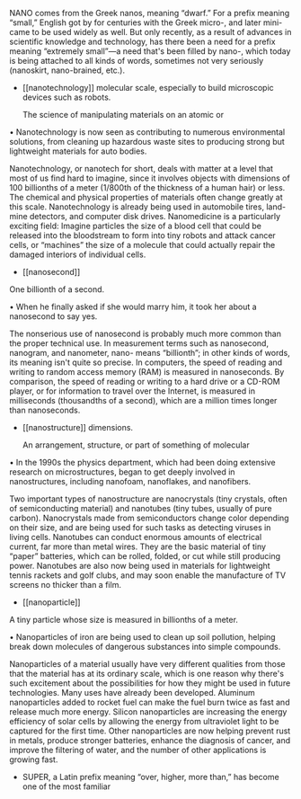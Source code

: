 NANO comes from the Greek nanos, meaning “dwarf.” For a prefix meaning “small,” English got by
for  centuries  with  the  Greek  micro-,  and  later  mini-  came  to  be  used  widely  as  well.  But  only
recently, as a result of advances in scientific knowledge and technology, has there been a need for a
prefix meaning “extremely small”—a need that's been filled by nano-, which today is being attached
to all kinds of words, sometimes not very seriously (nanoskirt, nano-brained, etc.).

- [[nanotechnology]] 
molecular scale, especially to build microscopic devices such as robots. 

  The  science  of  manipulating  materials  on  an  atomic  or

• Nanotechnology is now seen as contributing to numerous environmental solutions, from cleaning up
hazardous waste sites to producing strong but lightweight materials for auto bodies. 

Nanotechnology,  or  nanotech  for  short,  deals  with  matter  at  a  level  that  most  of  us  find  hard  to
imagine,  since  it  involves  objects  with  dimensions  of  100  billionths  of  a  meter  (1/800th  of  the
thickness  of  a  human  hair)  or  less.  The  chemical  and  physical  properties  of  materials  often  change
greatly at this scale. Nanotechnology is already being used in automobile tires, land-mine detectors,
and computer disk drives. Nanomedicine is a particularly exciting field: Imagine particles the size of
a  blood  cell  that  could  be  released  into  the  bloodstream  to  form  into  tiny  robots  and  attack  cancer
cells,  or  “machines”  the  size  of  a  molecule  that  could  actually  repair  the  damaged  interiors  of
individual cells.

- [[nanosecond]] 

 One billionth of a second. 

• When he finally asked if she would marry him, it took her about a nanosecond to say yes. 

The nonserious use of nanosecond is probably much more common than the proper technical use. In
measurement  terms  such  as  nanosecond,  nanogram,  and  nanometer,  nano-  means  “billionth”;  in
other  kinds  of  words,  its  meaning  isn't  quite  so  precise.  In  computers,  the  speed  of  reading  and
writing to random access memory (RAM) is measured in nanoseconds. By comparison, the speed of
reading or writing to a hard drive or a CD-ROM player, or for information to travel over the Internet,
is  measured  in  milliseconds  (thousandths  of  a  second),  which  are  a  million  times  longer  than
nanoseconds.

- [[nanostructure]] 
dimensions. 

  An  arrangement,  structure,  or  part  of  something  of  molecular

• In the 1990s the physics department, which had been doing extensive research on microstructures,
began to get deeply involved in nanostructures, including nanofoam, nanoflakes, and nanofibers. 

Two  important  types  of  nanostructure  are  nanocrystals  (tiny  crystals,  often  of  semiconducting
material) and nanotubes (tiny tubes, usually of pure carbon). Nanocrystals made from semiconductors
change color depending on their size, and are being used for such tasks as detecting viruses in living
cells. Nanotubes can conduct enormous amounts of electrical current, far more than metal wires. They
are  the  basic  material  of  tiny  “paper”  batteries,  which  can  be  rolled,  folded,  or  cut  while  still
producing power. Nanotubes are also now being used in materials for lightweight tennis rackets and
golf clubs, and may soon enable the manufacture of TV screens no thicker than a film.

- [[nanoparticle]] 

 A tiny particle whose size is measured in billionths of a meter. 

• Nanoparticles of iron are being used to clean up soil pollution, helping break down molecules of
dangerous substances into simple compounds. 

Nanoparticles of a material usually have very different qualities from those that the material has at its
ordinary scale, which is one reason why there's such excitement about the possibilities for how they
might  be  used  in  future  technologies.  Many  uses  have  already  been  developed.  Aluminum
nanoparticles added to rocket fuel can make the fuel burn twice as fast and release much more energy.
Silicon nanoparticles are increasing the energy efficiency of solar cells by allowing the energy from
ultraviolet light to be captured for the first time. Other nanoparticles are now helping prevent rust in
metals,  produce  stronger  batteries,  enhance  the  diagnosis  of  cancer,  and  improve  the  filtering  of
water, and the number of other applications is growing fast.

- SUPER,  a  Latin  prefix  meaning  “over,  higher,  more  than,”  has  become  one  of  the  most  familiar
